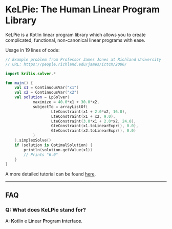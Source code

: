 # KeLPie: The Human Linear Program Library

KeLPie is a Kotlin linear program library which allows you to create complicated,
functional, non-canonical linear programs with ease.

Usage in 19 lines of code:

```kotlin
// Example problem from Professor James Jones at Richland University
// URL: https://people.richland.edu/james/ictcm/2006/

import krilis.solver.*

fun main() {
    val x1 = ContinuousVar("x1")
    val x2 = ContinuousVar("x2")
    val solution = LpSolver(
            maximize = 40.0*x1 + 30.0*x2,
            subjectTo = arrayListOf(
                    LteConstraint(x1 + 2.0*x2, 16.0),
                    LteConstraint(x1 + x2, 9.0),
                    LteConstraint(3.0*x1 + 2.0*x2, 24.0),
                    GteConstraint(x1.toLinearExpr(), 0.0),
                    GteConstraint(x2.toLinearExpr(), 0.0)
            )
    ).simplexSolve()
    if (solution is OptimalSolution) {
        println(solution.getValue(x1))
        // Prints "6.0"
    }
}
```

A more detailed tutorial can be found [here](docs/intro_tutorial.md).

---

## FAQ

### Q: What does KeLPie stand for?

A: **K**otlin ~~e~~ **L**inear **P**rogram **i**nterfac**e**.
